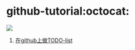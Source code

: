 # github-tutorial:octocat:

[![](https://travis-ci.org/BUPTlab805/infrared-photoelec-wave-classification.svg?branch=master)](https://travis-ci.org/BUPTlab805/infrared-photoelec-wave-classification)

1. [在github上做TODO-list](https://zhuanlan.zhihu.com/p/30000095)
